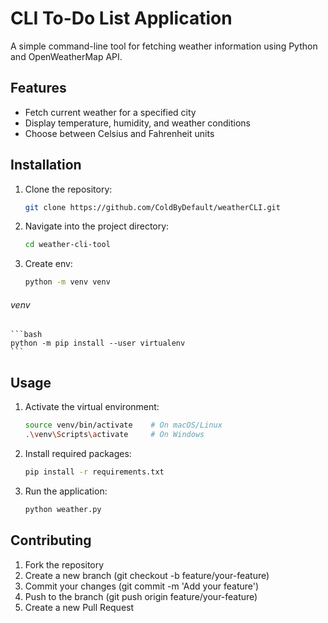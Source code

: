 # CLI To-Do List Application

A simple command-line tool for fetching weather information using Python and OpenWeatherMap API.

## Features

- Fetch current weather for a specified city
- Display temperature, humidity, and weather conditions
- Choose between Celsius and Fahrenheit units

## Installation

1. Clone the repository:
   ```bash
   git clone https://github.com/ColdByDefault/weatherCLI.git
   ```
2. Navigate into the project directory:   
    ```bash
    cd weather-cli-tool
    ```
3. Create env:
    ```bash
    python -m venv venv
    ```
###### venv
    ```bash
    python -m pip install --user virtualenv
    ```

## Usage
1. Activate the virtual environment:
    ```bash
    source venv/bin/activate    # On macOS/Linux
    .\venv\Scripts\activate     # On Windows
    ```
2. Install required packages:
    ```bash
    pip install -r requirements.txt
    ```
3. Run the application:
    ```bash
    python weather.py
    ```


## Contributing

1.    Fork the repository
2.    Create a new branch (git checkout -b feature/your-feature)
3.    Commit your changes (git commit -m 'Add your feature')
4.    Push to the branch (git push origin feature/your-feature)
5.    Create a new Pull Request

